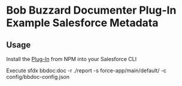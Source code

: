 # Bob Buzzard Documenter Plug-In Example Salesforce Metadata

## Usage

Install the [Plug-In](https://www.npmjs.com/package/bbdoc) from NPM into your Salesforce CLI

Execute sfdx bbdoc:doc -r ./report -s force-app/main/default/ -c config/bbdoc-config.json